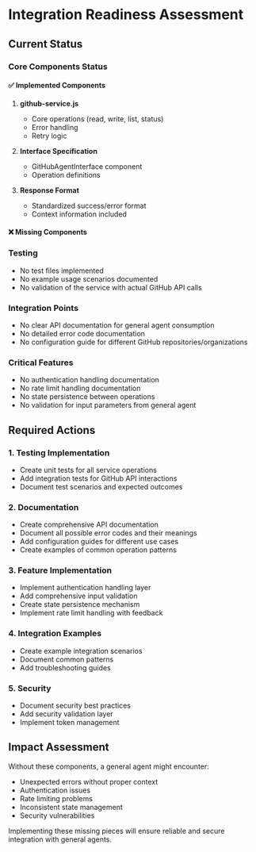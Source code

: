 # Integration Readiness Assessment

## Current Status

### Core Components Status

#### ✅ Implemented Components

1. **github-service.js**
   - Core operations (read, write, list, status)
   - Error handling
   - Retry logic

2. **Interface Specification**
   - GitHubAgentInterface component
   - Operation definitions

3. **Response Format**
   - Standardized success/error format
   - Context information included

#### ❌ Missing Components

### Testing
- No test files implemented
- No example usage scenarios documented
- No validation of the service with actual GitHub API calls

### Integration Points
- No clear API documentation for general agent consumption
- No detailed error code documentation
- No configuration guide for different GitHub repositories/organizations

### Critical Features
- No authentication handling documentation
- No rate limit handling documentation
- No state persistence between operations
- No validation for input parameters from general agent

## Required Actions

### 1. Testing Implementation
- Create unit tests for all service operations
- Add integration tests for GitHub API interactions
- Document test scenarios and expected outcomes

### 2. Documentation
- Create comprehensive API documentation
- Document all possible error codes and their meanings
- Add configuration guides for different use cases
- Create examples of common operation patterns

### 3. Feature Implementation
- Implement authentication handling layer
- Add comprehensive input validation
- Create state persistence mechanism
- Implement rate limit handling with feedback

### 4. Integration Examples
- Create example integration scenarios
- Document common patterns
- Add troubleshooting guides

### 5. Security
- Document security best practices
- Add security validation layer
- Implement token management

## Impact Assessment

Without these components, a general agent might encounter:
- Unexpected errors without proper context
- Authentication issues
- Rate limiting problems
- Inconsistent state management
- Security vulnerabilities

Implementing these missing pieces will ensure reliable and secure integration with general agents.